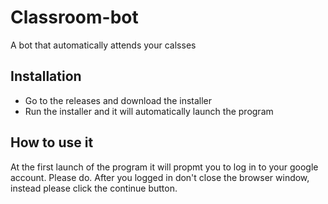 # Classroom-bot
 A bot that automatically attends your calsses
## Installation
- Go to the releases and download the installer
- Run the installer and it will automatically launch the program
## How to use it
 At the first launch of the program it will propmt you to log in to your google account. Please do. After you logged in don't close
 the browser window, instead please click the continue button.
